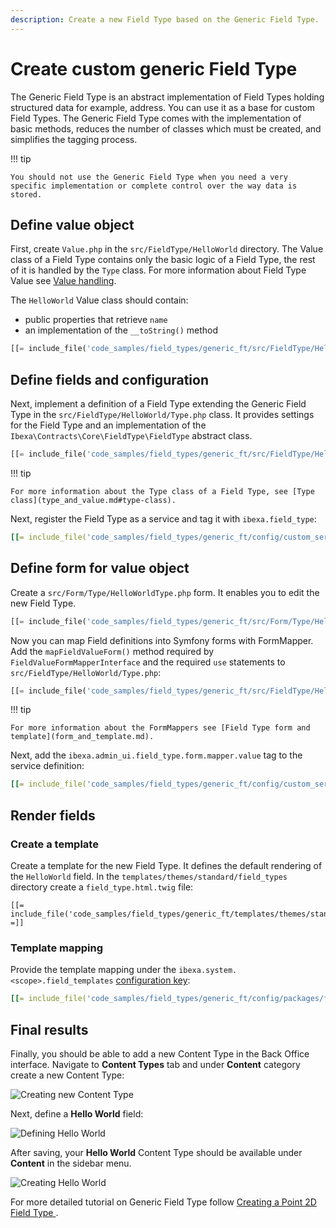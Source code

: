 ```yaml
---
description: Create a new Field Type based on the Generic Field Type.
---
```


# Create custom generic Field Type

The Generic Field Type is an abstract implementation of Field Types holding structured data for example, address.
You can use it as a base for custom Field Types.
The Generic Field Type comes with the implementation of basic methods,
reduces the number of classes which must be created, and simplifies the tagging process. 

!!! tip

    You should not use the Generic Field Type when you need a very specific implementation or complete control over the way data is stored.

## Define value object

First, create `Value.php` in the `src/FieldType/HelloWorld` directory.
The Value class of a Field Type contains only the basic logic of a Field Type, the rest of it is handled by the `Type` class.
For more information about Field Type Value see [Value handling](type_and_value.md#value-handling).

The `HelloWorld` Value class should contain:

- public properties that retrieve `name`
- an implementation of the `__toString()` method

```php
[[= include_file('code_samples/field_types/generic_ft/src/FieldType/HelloWorld/Value.php') =]]
```

## Define fields and configuration

Next, implement a definition of a Field Type extending the Generic Field Type in the `src/FieldType/HelloWorld/Type.php` class.
It provides settings for the Field Type and an implementation of the `Ibexa\Contracts\Core\FieldType\FieldType` abstract class.

```php
[[= include_file('code_samples/field_types/generic_ft/src/FieldType/HelloWorld/Type.php', 0, 6) =]][[= include_file('code_samples/field_types/generic_ft/src/FieldType/HelloWorld/Type.php', 9, 16) =]]}
```

!!! tip

    For more information about the Type class of a Field Type, see [Type class](type_and_value.md#type-class).

Next, register the Field Type as a service and tag it with `ibexa.field_type`:

```yaml
[[= include_file('code_samples/field_types/generic_ft/config/custom_services.yaml', 0, 5) =]]
```

## Define form for value object

Create a `src/Form/Type/HelloWorldType.php` form.
It enables you to edit the new Field Type.

```php
[[= include_file('code_samples/field_types/generic_ft/src/Form/Type/HelloWorldType.php') =]]
```

Now you can map Field definitions into Symfony forms with FormMapper.
Add the `mapFieldValueForm()` method required by `FieldValueFormMapperInterface`
and the required `use` statements to `src/FieldType/HelloWorld/Type.php`:

```php hl_lines="6-7 18-26"
[[= include_file('code_samples/field_types/generic_ft/src/FieldType/HelloWorld/Type.php') =]]
```

!!! tip

    For more information about the FormMappers see [Field Type form and template](form_and_template.md).

Next, add the `ibexa.admin_ui.field_type.form.mapper.value` tag to the service definition:

```yaml hl_lines="6"
[[= include_file('code_samples/field_types/generic_ft/config/custom_services.yaml', 0, 6) =]]
```

## Render fields

### Create a template

Create a template for the new Field Type. It defines the default rendering of the `HelloWorld` field.
In the `templates/themes/standard/field_types` directory create a `field_type.html.twig` file:

```html+twig
[[= include_file('code_samples/field_types/generic_ft/templates/themes/standard/field_types/field_type.html.twig') =]]
```

### Template mapping

Provide the template mapping under the `ibexa.system.<scope>.field_templates` [configuration key](configuration.md#configuration-files):

```yaml
[[= include_file('code_samples/field_types/generic_ft/config/packages/field_templates.yaml', 0, 5) =]]
```

## Final results

Finally, you should be able to add a new Content Type in the Back Office interface.
Navigate to **Content Types** tab and under **Content** category create a new Content Type:

![Creating new Content Type](extending_field_type_create.png)

Next, define a **Hello World** field:

![Defining Hello World](extending_field_type_definition.png)

After saving, your **Hello World** Content Type should be available under **Content** in the sidebar menu.

![Creating Hello World](extending_field_type_hello_world.png)

For more detailed tutorial on Generic Field Type follow [Creating a Point 2D Field Type ](creating_a_point2d_field_type.md).
